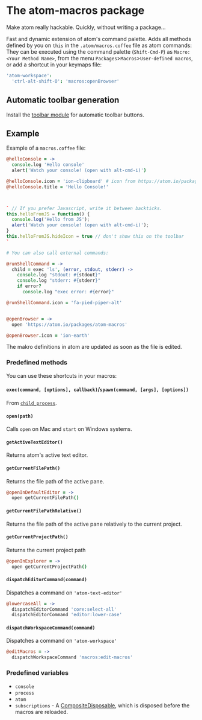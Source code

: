 # The atom-macros package

Make atom really hackable. Quickly, without writing a package...

Fast and dynamic extension of atom's command palette. Adds all methods defined by you on `this` in the `.atom/macros.coffee` file as atom commands: They can be executed using the command palette (`Shift-Cmd-P`) as `Macro: <Your Method Name>`, from the menu `Packages`>`Macros`>`User-defined macros`, or add a shortcut in your keymaps file:
```coffee
'atom-workspace':
  'ctrl-alt-shift-O': 'macros:openBrowser'
```

## Automatic toolbar generation
Install the [toolbar module](https://atom.io/packages/toolbar) for automatic toolbar buttons.

## Example

Example of a `macros.coffee` file:

```coffee
@helloConsole = ->
  console.log 'Hello console'
  alert('Watch your console! (open with alt-cmd-i)')

@helloConsole.icon = 'ion-clipboard' # icon from https://atom.io/packages/toolbar#supported-icon-sets
@helloConsole.title = 'Hello Console!'



` // If you prefer Javascript, write it between backticks.
this.helloFromJS = function() {
  console.log('Hello from JS');
  alert('Watch your console! (open with alt-cmd-i)');
}
this.helloFromJS.hideIcon = true // don't show this on the toolbar
`

# You can also call external commands:

@runShellCommand = ->
  child = exec 'ls', (error, stdout, stderr) ->
    console.log "stdout: #{stdout}"
    console.log "stderr: #{stderr}"
    if error?
      console.log "exec error: #{error}"

@runShellCommand.icon = 'fa-pied-piper-alt'


@openBrowser = ->
  open 'https://atom.io/packages/atom-macros'

@openBrowser.icon = 'ion-earth'
```

The makro definitions in atom are updated as soon as the file is edited.

### Predefined methods

You can use these shortcuts in your macros:

#### `exec(command, [options], callback)`/`spawn(command, [args], [options])`
From [`child_process`](http://nodejs.org/api/child_process.html).

#### `open(path)`
Calls `open` on Mac and `start` on Windows systems.

#### `getActiveTextEditor()`
Returns atom's active text editor.

#### `getCurrentFilePath()`
Returns the file path of the active pane.
```coffee
@openInDefaultEditor = ->
  open getCurrentFilePath()
```

#### `getCurrentFilePathRelative()`
Returns the file path of the active pane relatively to the current project.

#### `getCurrentProjectPath()`
Returns the current project path
```coffee
@openInExplorer = ->
  open getCurrentProjectPath()
```

#### `dispatchEditorCommand(command)`
Dispatches a command on `'atom-text-editor'`
```coffee
@lowercaseAll = ->
  dispatchEditorCommand 'core:select-all'
  dispatchEditorCommand 'editor:lower-case'
```

#### `dispatchWorkspaceCommand(command)`
Dispatches a command on `'atom-workspace'`
```coffee
@editMacros = ->
  dispatchWorkspaceCommand 'macros:edit-macros'
  ```

### Predefined variables
* `console`
* `process`
* `atom`
* `subscriptions` - A [CompositeDisposable](https://atom.io/docs/api/latest/CompositeDisposable), which is disposed before the macros are reloaded.

